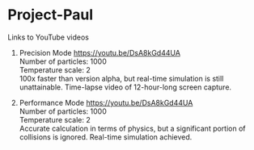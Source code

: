# Project-Paul

Links to YouTube videos

1. Precision Mode https://youtu.be/DsA8kGd44UA<br />
Number of particles: 1000<br />
Temperature scale: 2<br />
100x faster than version alpha, but real-time simulation is still unattainable. Time-lapse video of 12-hour-long screen capture.

2. Performance Mode https://youtu.be/DsA8kGd44UA<br />
Number of particles: 1000<br />
Temperature scale: 2<br />
Accurate calculation in terms of physics, but a significant portion of collisions is ignored. Real-time simulation achieved.
